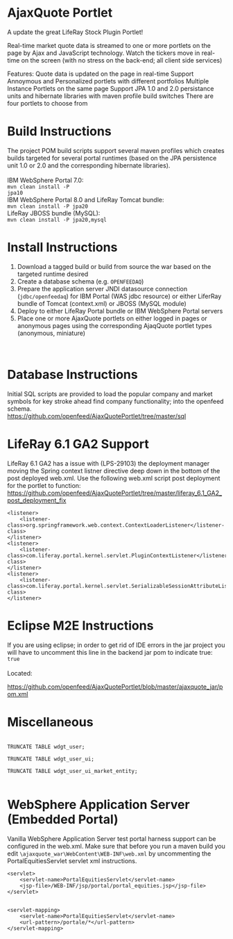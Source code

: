 AjaxQuote Portlet
=================

A update the great LifeRay Stock Plugin Portlet!

Real-time market quote data is streamed to one or more portlets on the page by Ajax and JavaScript technology. Watch the tickers move in real-time on the screen (with no stress on the back-end; all client side services)

Features:
Quote data is updated on the page in real-time
Support Annoymous and Personalized portlets with different portfolios
Multiple Instance Portlets on the same page
Support JPA 1.0 and 2.0 persistance units and hibernate libraries with maven profile build switches
There are four portlets to choose from 

Build Instructions
==================

The project POM build scripts support several maven profiles which creates builds targeted for several portal runtimes (based on the JPA persistence unit 1.0 or 2.0 and the corresponding hibernate libraries).
<br>
<br>
IBM WebSphere Portal 7.0:
<br>
<code>mvn clean install -P jpa10</code>
<br>
IBM WebSphere Portal 8.0 and LifeRay Tomcat bundle: 
<br>
<code>mvn clean install -P jpa20</code>
<br>
LifeRay JBOSS bundle (MySQL):
<br>
<code>mvn clean install -P jpa20,mysql</code>

Install Instructions
==================
1. Download a tagged build or build from source the war based on the targeted runtime desired
2. Create a database schema (e.g. <code>OPENFEEDAQ</code>)
3. Prepare the application server JNDI datasource connection (<code>jdbc/openfeedaq</code>) for IBM Portal (WAS jdbc resource) or either LiferRay bundle of Tomcat (context.xml) or JBOSS (MySQL module)
4. Deploy to either LifeRay Portal bundle or IBM WebSphere Portal servers
5. Place one or more AjaxQuote portlets on either logged in pages or anonymous pages using the corresponding AjaqQuote portlet types (anonymous, miniature)
<br>

Database Instructions
========================
Initial SQL scripts are provided to load the popular company and market symbols for key stroke ahead find company functionality; into the openfeed schema.
<br>
https://github.com/openfeed/AjaxQuotePortlet/tree/master/sql

LifeRay 6.1 GA2 Support
=======================
LifeRay 6.1 GA2 has a issue with (LPS-29103) the deployment manager moving the Spring context listner directive deep down in the bottom of the post deployed web.xml. Use the following web.xml script post deployment for the portlet to function:
<br>
https://github.com/openfeed/AjaxQuotePortlet/tree/master/liferay_6.1_GA2_post_deployment_fix

	<listener>
		<listener-class>org.springframework.web.context.ContextLoaderListener</listener-class>
	</listener>
	<listener>
		<listener-class>com.liferay.portal.kernel.servlet.PluginContextListener</listener-class>
	</listener>
	<listener>
		<listener-class>com.liferay.portal.kernel.servlet.SerializableSessionAttributeListener</listener-class>
	</listener>
	
Eclipse M2E Instructions
========================

If you are using eclipse; in order to get rid of IDE errors in the jar project you will have to uncomment this line in the backend jar pom to indicate true:
<code><activeByDefault>true</activeByDefault></code> 
<br>
<br>
Located:

https://github.com/openfeed/AjaxQuotePortlet/blob/master/ajaxquote_jar/pom.xml

Miscellaneous
==============
<code>
TRUNCATE TABLE wdgt_user;<br>
TRUNCATE TABLE wdgt_user_ui;<br>
TRUNCATE TABLE wdgt_user_ui_market_entity;<br>
</code>

WebSphere Application Server (Embedded Portal)
============================
Vanilla WebSphere Application Server test portal harness support can be configured in the web.xml. Make sure that before you run a maven build you edit <code>\ajaxquote_war\WebContent\WEB-INF\web.xml</code> by uncommenting the PortalEquitiesServlet servlet xml instructions.

	<servlet>
		<servlet-name>PortalEquitiesServlet</servlet-name>
		<jsp-file>/WEB-INF/jsp/portal/portal_equities.jsp</jsp-file>
	</servlet>


	<servlet-mapping>
		<servlet-name>PortalEquitiesServlet</servlet-name>
		<url-pattern>/portale/*</url-pattern>
	</servlet-mapping>